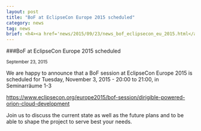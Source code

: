 ```yaml
---
layout: post
title: "BoF at EclipseCon Europe 2015 scheduled"
category: news
tag: news
brief: <h4><a href='news/2015/09/23/news_bof_eclipsecon_eu_2015.html</a></h4> <sub class="post-info">September 24, 2015</sub></br> BoF at EclipseCon Europe 2015 scheduled...<br>
---
```


###BoF at EclipseCon Europe 2015 scheduled

<sub class="post-info">September 23, 2015</sub>

We are happy to announce that a BoF session at EclipseCon Europe 2015 is scheduled for Tuesday, November 3, 2015 - 20:00 to 21:00, in Seminarräume 1-3

<a href="https://www.eclipsecon.org/europe2015/bof-session/dirigible-powered-orion-cloud-development">https://www.eclipsecon.org/europe2015/bof-session/dirigible-powered-orion-cloud-development</a>

Join us to discuss the current state as well as the future plans and to be able to shape the project to serve best your needs.
